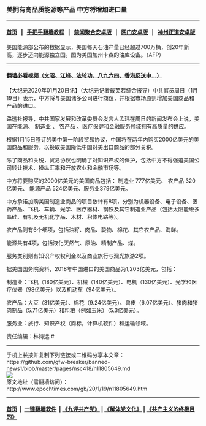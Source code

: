 ### 美拥有高品质能源等产品 中方将增加进口量
------------------------

#### [首页](https://github.com/gfw-breaker/banned-news1/blob/master/README.md) &nbsp;&nbsp;|&nbsp;&nbsp; [手把手翻墙教程](https://github.com/gfw-breaker/guides/wiki) &nbsp;&nbsp;|&nbsp;&nbsp; [禁闻聚合安卓版](https://github.com/gfw-breaker/bn-android) &nbsp;&nbsp;|&nbsp;&nbsp; [网门安卓版](https://github.com/oGate2/oGate) &nbsp;&nbsp;|&nbsp;&nbsp; [神州正道安卓版](https://github.com/SzzdOgate/update) 



<div><img alt="" class="aligncenter wp-post-image" src="http://i.epochtimes.com/assets/uploads/2013/03/1303201042571944-600x400.jpg"/>
<div class="red16 caption">
 美国能源部公布的数据显示，美国每天石油产量已经超过700万桶，创20年新高，逐步迈向能源独立国。图为美国加州卡森的油库设备。（AFP）
</div>
</div><hr/>

#### [翻墙必看视频（文昭、江峰、法轮功、八九六四、香港反送中...）](http://167.172.214.107/home.html)

<div><p>
 【大纪元2020年01月20日讯】（大纪元记者戴芙若综合报导）中共官员周日（1月19日）表示，中方将与美国诸多公司进行商议，并根据市场原则增加美国商品和产品的进口。
</p>
<p>
 路透社报导，中共国家发展和改革委员会发言人孟玮在周日的新闻发布会上说，美国在能源、
 <ok href="http://www.epochtimes.com/gb/tag/%E5%88%B6%E9%80%A0%E4%B8%9A.html">
  制造业
 </ok>
 、
 <ok href="http://www.epochtimes.com/gb/tag/%E5%86%9C%E4%BA%A7%E5%93%81.html">
  农产品
 </ok>
 、医疗保健和金融服务领域拥有高质量的供应。
</p>
<p>
 根据1月15日签订的美中第一阶段贸易协议，中国将在两年内购买2000亿美元的美国商品和服务，以换取美国降低中国对美出口商品的部分关税。
</p>
<p>
 除了商品和关税，贸易协议也明确了对知识产权的保护，包括中方不得强迫美国公司转让技术、操纵汇率和开放农业和金融市场等。
</p>
<p>
 中方将要购买的2000亿美元的美国商品包括：
 <ok href="http://www.epochtimes.com/gb/tag/%E5%88%B6%E9%80%A0%E4%B8%9A.html">
  制造业
 </ok>
 777亿美元、
 <ok href="http://www.epochtimes.com/gb/tag/%E5%86%9C%E4%BA%A7%E5%93%81.html">
  农产品
 </ok>
 320亿美元、
 <ok href="http://www.epochtimes.com/gb/tag/%E8%83%BD%E6%BA%90%E4%BA%A7%E5%93%81.html">
  能源产品
 </ok>
 524亿美元、服务业379亿美元。
</p>
<p>
 中方承诺加购美国制造业商品的项目数计有8项，分别为机器设备、电子设备、医药产品、飞机、车辆、光学、医疗器材、钢铁及其它制造业产品（包括太阳能级多晶硅、有机及无机化学品、木材、积体电路等）。
</p>
<p>
 农产品则有6个细项，包括油籽、肉品、縠物、棉花、其它农产品、海鲜。
</p>
<p>
 能源共有4项，包括液化天然气、原油、精制产品、煤。
</p>
<p>
 服务类别则有知识产权权利金以及商业旅行与观光旅游2项。
</p>
<p>
 据美国国务院资料，2018年中国进口的美国商品为1,203亿美元，包括：
</p>
<p>
 制造业：飞机（180亿美元）、机械（140亿美元）、电机（130亿美元）、光学和医疗仪器（98亿美元）以及机动车（94亿美元）。
</p>
<p>
 农产品：大豆（31亿美元）、棉花（9.24亿美元）、兽皮（6.07亿美元）、猪肉和猪肉制品（5.71亿美元）和粗粮（例如玉米）（5.3亿美元）。
</p>
<p>
 服务业：旅行、知识产权（商标，计算机软件）和运输领域。
</p>
<p>
 责任编辑：林诗远 #
</p>
</div>
<hr/>
手机上长按并复制下列链接或二维码分享本文章：<br/>
https://github.com/gfw-breaker/banned-news1/blob/master/pages/nsc418/n11805649.md <br/>
<a href='https://github.com/gfw-breaker/banned-news1/blob/master/pages/nsc418/n11805649.md'><img src='https://github.com/gfw-breaker/banned-news1/blob/master/pages/nsc418/n11805649.md.png'/></a> <br/>
原文地址（需翻墙访问）：http://www.epochtimes.com/gb/20/1/19/n11805649.htm


------------------------
#### [首页](https://github.com/gfw-breaker/banned-news1/blob/master/README.md) &nbsp;|&nbsp; [一键翻墙软件](https://github.com/gfw-breaker/nogfw/blob/master/README.md) &nbsp;| [《九评共产党》](https://github.com/gfw-breaker/9ping.md/blob/master/README.md#九评之一评共产党是什么) | [《解体党文化》](https://github.com/gfw-breaker/jtdwh.md/blob/master/README.md) | [《共产主义的终极目的》](https://github.com/gfw-breaker/gczydzjmd.md/blob/master/README.md)


<img src='http://gfw-breaker.win/banned-news/pages/nsc418/n11805649.md' width='0px' height='0px'/>